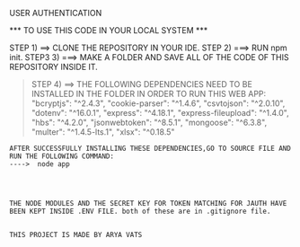 USER AUTHENTICATION

*** TO USE THIS CODE IN YOUR LOCAL SYSTEM ***


STEP  1) ==> CLONE THE REPOSITORY IN YOUR IDE.
STEP 2) ===> RUN npm init.
STEP3 3) ===> MAKE A FOLDER AND SAVE ALL OF THE CODE OF THIS REPOSITORY INSIDE IT.
> STEP  4) ==> THE FOLLOWING DEPENDENCIES NEED TO BE INSTALLED IN THE FOLDER IN ORDER TO RUN THIS WEB APP:
  "bcryptjs": "^2.4.3",
    "cookie-parser": "^1.4.6",
    "csvtojson": "^2.0.10",
    "dotenv": "^16.0.1",
    "express": "^4.18.1",
    "express-fileupload": "^1.4.0",
    "hbs": "^4.2.0",
    "jsonwebtoken": "^8.5.1",
    "mongoose": "^6.3.8",
     "multer": "^1.4.5-lts.1",
    "xlsx": "^0.18.5"
    
    
    AFTER SUCCESSFULLY INSTALLING THESE DEPENDENCIES,GO TO SOURCE FILE AND RUN THE FOLLOWING COMMAND:
    ---->  node app
    
    
    
    
    THE NODE MODULES AND THE SECRET KEY FOR TOKEN MATCHING FOR JAUTH HAVE BEEN KEPT INSIDE .ENV FILE. both of these are in .gitignore file.
    
    
    THIS PROJECT IS MADE BY ARYA VATS
